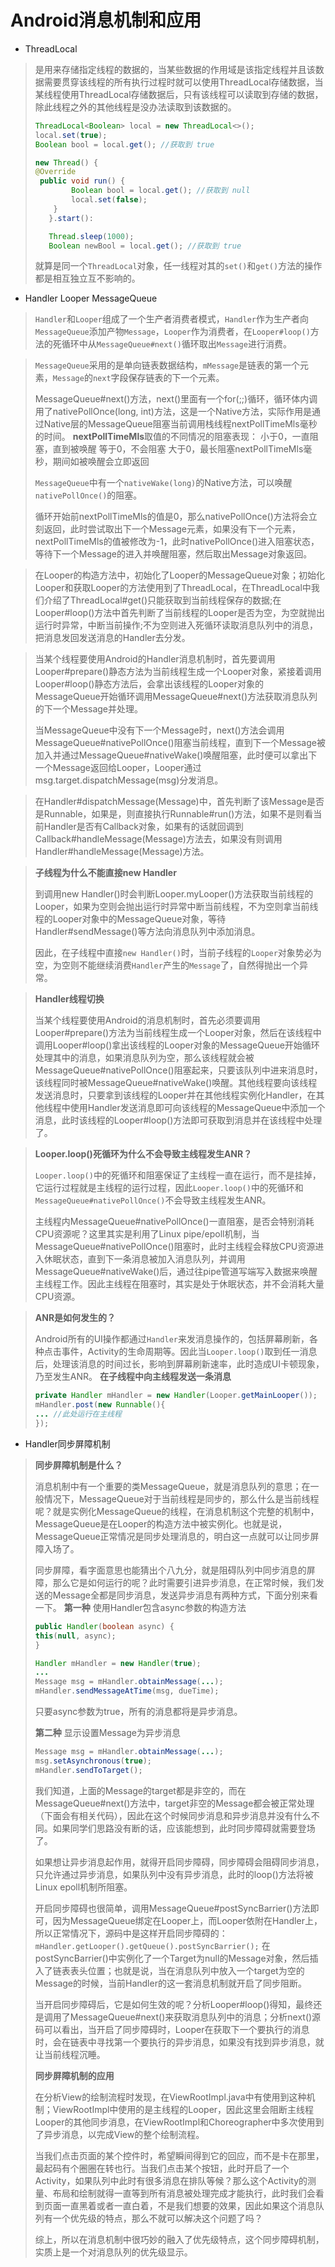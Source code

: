 # Android消息机制和应用

- ThreadLocal
> 是用来存储指定线程的数据的，当某些数据的作用域是该指定线程并且该数据需要贯穿该线程的所有执行过程时就可以使用ThreadLocal存储数据，当某线程使用ThreadLocal存储数据后，只有该线程可以读取到存储的数据，除此线程之外的其他线程是没办法读取到该数据的。
>```Java
> ThreadLocal<Boolean> local = new ThreadLocal<>();
> local.set(true);
>Boolean bool = local.get(); //获取到 true
> 
> new Thread() {
> @Override
>  public void run() {
>         Boolean bool = local.get(); //获取到 null
>         local.set(false);
>     }
>    }.start():
>
>    Thread.sleep(1000);
>    Boolean newBool = local.get(); //获取到 true
>    ```
> 就算是同一个`ThreadLocal`对象，任一线程对其的`set()`和`get()`方法的操作都是相互独立互不影响的。

- Handler  Looper  MessageQueue
> `Handler`和`Looper`组成了一个生产者消费者模式，`Handler`作为生产者向`MessageQueue`添加产物`Message`，`Looper`作为消费者，在`Looper#loop()`方法的死循环中从`MessageQueue#next()`循环取出`Message`进行消费。

> `MessageQueue`采用的是单向链表数据结构，`mMessage`是链表的第一个元素，`Message`的`next`字段保存链表的下一个元素。
>
> MessageQueue#next()方法，next()里面有一个for(;;)循环，循环体内调用了nativePollOnce(long, int)方法，这是一个Native方法，实际作用是通过Native层的MessageQueue阻塞当前调用栈线程nextPollTimeMls毫秒的时间。
> **nextPollTimeMls**取值的不同情况的阻塞表现：
> 小于0，一直阻塞，直到被唤醒
> 等于0，不会阻塞
> 大于0，最长阻塞nextPollTimeMls毫秒，期间如被唤醒会立即返回 
>
> `MessageQueue`中有一个`nativeWake(long)`的Native方法，可以唤醒`nativePollOnce()`的阻塞。
>
> 循环开始前nextPollTimeMls的值是0，那么nativePollOnce()方法将会立刻返回，此时尝试取出下一个Message元素，如果没有下一个元素，nextPollTimeMls的值被修改为-1，此时nativePollOnce()进入阻塞状态，等待下一个Message的进入并唤醒阻塞，然后取出Message对象返回。

>在Looper的构造方法中，初始化了Looper的MessageQueue对象；初始化Looper和获取Looper的方法使用到了ThreadLocal，在ThreadLocal中我们介绍了ThreadLocal#get()只能获取到当前线程保存的数据;在Looper#loop()方法中首先判断了当前线程的Looper是否为空，为空就抛出运行时异常，中断当前操作;不为空则进入死循环读取消息队列中的消息，把消息发回发送消息的Handler去分发。

>当某个线程要使用Android的Handler消息机制时，首先要调用Looper#prepare()静态方法为当前线程生成一个Looper对象，紧接着调用Looper#loop()静态方法后，会拿出该线程的Looper对象的MessageQueue开始循环调用MessageQueue#next()方法获取消息队列的下一个Message并处理。
>
>当MessageQueue中没有下一个Message时，next()方法会调用MessageQueue#nativePollOnce()阻塞当前线程，直到下一个Message被加入并通过MessageQueue#nativeWake()唤醒阻塞，此时便可以拿出下一个Message返回给Looper，Looper通过msg.target.dispatchMessage(msg)分发消息。

>在Handler#dispatchMessage(Message)中，首先判断了该Message是否是Runnable，如果是，则直接执行Runnable#run()方法，如果不是则看当前Handler是否有Callback对象，如果有的话就回调到Callback#handleMessage(Message)方法去，如果没有则调用Handler#handleMessage(Message)方法。

>**子线程为什么不能直接new Handler**
>
>到调用new Handler()时会判断Looper.myLooper()方法获取当前线程的Looper，如果为空则会抛出运行时异常中断当前线程，不为空则拿当前线程的Looper对象中的MessageQueue对象，等待Handler#sendMessage()等方法向消息队列中添加消息。
>
>因此，在子线程中直接`new Handler()`时，当前子线程的`Looper`对象势必为空，为空则不能继续消费`Handler`产生的`Message`了，自然得抛出一个异常。

>**Handler线程切换**
>
>当某个线程要使用Android的消息机制时，首先必须要调用Looper#prepare()方法为当前线程生成一个Looper对象，然后在该线程中调用Looper#loop()拿出该线程的Looper对象的MessageQueue开始循环处理其中的消息，如果消息队列为空，那么该线程就会被MessageQueue#nativePollOnce()阻塞起来，只要该队列中进来消息时，该线程同时被MessageQueue#nativeWake()唤醒。其他线程要向该线程发送消息时，只要拿到该线程的Looper并在其他线程实例化Handler，在其他线程中使用Handler发送消息即可向该线程的MessageQueue中添加一个消息，此时该线程的Looper#loop()方法即可获取到消息并在该线程中处理了。

> **Looper.loop()死循环为什么不会导致主线程发生ANR？**
>
> `Looper.loop()`中的死循环和阻塞保证了主线程一直在运行，而不是挂掉，它运行过程就是主线程的运行过程，因此`Looper.loop()`中的死循环和`MessageQueue#nativePollOnce()`不会导致主线程发生ANR。
>
> 主线程内MessageQueue#nativePollOnce()一直阻塞，是否会特别消耗CPU资源呢？这里其实是利用了Linux pipe/epoll机制，当MessageQueue#nativePollOnce()阻塞时，此时主线程会释放CPU资源进入休眠状态，直到下一条消息被加入消息队列，并调用MessageQueue#nativeWake()后，通过往pipe管道写端写入数据来唤醒主线程工作。因此主线程在阻塞时，其实是处于休眠状态，并不会消耗大量CPU资源。

>**ANR是如何发生的？**
>
>Android所有的UI操作都通过`Handler`来发消息操作的，包括屏幕刷新，各种点击事件，Activity的生命周期等。因此当`Looper.loop()`取到任一消息后，处理该消息的时间过长，影响到屏幕刷新速率，此时造成UI卡顿现象，乃至发生ANR。
>**在子线程中向主线程发送一条消息**
>
>```Java
>private Handler mHandler = new Handler(Looper.getMainLooper());
>mHandler.post(new Runnable(){
>... //此处运行在主线程
>});
>```

- Handler同步屏障机制
> **同步屏障机制是什么？**
>
> 消息机制中有一个重要的类MessageQueue，就是消息队列的意思；在一般情况下，MessageQueue对于当前线程是同步的，那么什么是当前线程呢？就是实例化MessageQueue的线程，在消息机制这个完整的机制中，MessageQueue是在Looper的构造方法中被实例化。也就是说，MessageQueue正常情况是同步处理消息的，明白这一点就可以让同步屏障入场了。
>
> 同步屏障，看字面意思也能猜出个八九分，就是阻碍队列中同步消息的屏障，那么它是如何运行的呢？此时需要引进异步消息，在正常时候，我们发送的Message全都是同步消息，发送异步消息有两种方式，下面分别来看一下。
> **第一种** 使用Handler包含async参数的构造方法
> ```Java
> public Handler(boolean async) {
> this(null, async);
> }
> 
> Handler mHandler = new Handler(true);
> ...
> Message msg = mHandler.obtainMessage(...);
> mHandler.sendMessageAtTime(msg, dueTime);
> ```
> 只要async参数为true，所有的消息都将是异步消息。
>
> **第二种**   显示设置Message为异步消息
> ```Java
> Message msg = mHandler.obtainMessage(...);
> msg.setAsynchronous(true);
> mHandler.sendToTarget();
> ```
> 我们知道，上面的Message的target都是非空的，而在MessageQueue#next()方法中，target非空的Message都会被正常处理（下面会有相关代码），因此在这个时候同步消息和异步消息并没有什么不同。如果同学们思路没有断的话，应该能想到，此时同步障碍就需要登场了。
>
> 如果想让异步消息起作用，就得开启同步障碍，同步障碍会阻碍同步消息，只允许通过异步消息，如果队列中没有异步消息，此时的loop()方法将被Linux epoll机制所阻塞。
>
> 开启同步障碍也很简单，调用MessageQueue#postSyncBarrier()方法即可，因为MessageQueue绑定在Looper上，而Looper依附在Handler上，所以正常情况下，源码中是这样开启同步障碍的：```mHandler.getLooper().getQueue().postSyncBarrier();```  在postSyncBarrier()中实例化了一个Target为null的Message对象，然后插入了链表表头位置；也就是说，当在消息队列中放入一个target为空的Message的时候，当前Handler的这一套消息机制就开启了同步阻断。
>
> 当开启同步障碍后，它是如何生效的呢？分析Looper#loop()得知，最终还是调用了MessageQueue#next()来获取消息队列中的消息；分析next()源码可以看出，当开启了同步障碍时，Looper在获取下一个要执行的消息时，会在链表中寻找第一个要执行的异步消息，如果没有找到异步消息，就让当前线程沉睡。
>
> 
>
> **同步屏障机制的应用**
>
> 在分析View的绘制流程时发现，在ViewRootImpl.java中有使用到这种机制；ViewRootImpl中使用的是主线程的Looper，因此这里会阻断主线程Looper的其他同步消息，在ViewRootImpl和Choreographer中多次使用到了异步消息，以完成View的整个绘制流程。
>
> 当我们点击页面的某个控件时，希望瞬间得到它的回应，而不是卡在那里，最起码有个圈圈在转也行。当我们点击某个按钮，此时开启了一个Activity，如果队列中此时有很多消息在排队等候？那么这个Activity的测量、布局和绘制就得一直等到所有消息被处理完成才能执行，此时我们会看到页面一直黑着或者一直白着，不是我们想要的效果，因此如果这个消息队列有一个优先级的特点，那么不就可以解决这个问题了吗？
>
> 综上，所以在消息机制中很巧妙的融入了优先级特点，这个同步障碍机制，实质上是一个对消息队列的优先级显示。

